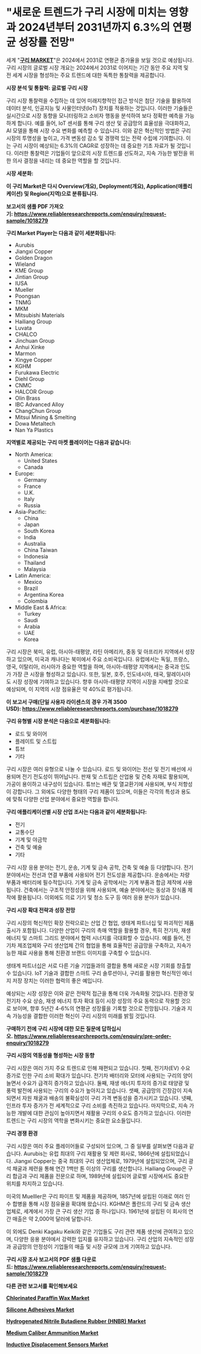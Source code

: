 <p><h1>"새로운 트렌드가 구리 시장에 미치는 영향과 2024년부터 2031년까지 6.3%의 연평균 성장률 전망"</h1></p><p>세계 "<strong><a href="https://www.reliableresearchreports.com/copper-r1018279?utm_campaign=106&utm_medium=8&utm_source=Github&utm_content=ia&utm_term=26122024&utm_id=copper">구리 MARKET</a></strong>"은 2024에서 2031로 연평균 증가율을 보일 것으로 예상됩니다. 구리 시장의 글로벌 시장 개요는 2024에서 2031로 이어지는 기간 동안 주요 지역 및 전 세계 시장을 형성하는 주요 트렌드에 대한 독특한 통찰력을 제공합니다.</p>
<p><strong>시장 분석 및 통찰력: 글로벌 구리 시장</strong></p>
<p><p>구리 시장 통찰력을 수집하는 데 있어 미래지향적인 접근 방식은 첨단 기술을 활용하여 데이터 분석, 인공지능 및 사물인터넷(IoT) 장치를 적용하는 것입니다. 이러한 기술들은 실시간으로 시장 동향을 모니터링하고 소비자 행동을 분석하여 보다 정확한 예측을 가능하게 합니다. 예를 들어, IoT 센서를 통해 구리 생산 및 공급망의 효율성을 극대화하고, AI 모델을 통해 시장 수요 변화를 예측할 수 있습니다. 이와 같은 혁신적인 방법은 구리 시장의 투명성을 높이고, 가격 변동성 감소 및 경쟁력 있는 전략 수립에 기여합니다. 이는 구리 시장이 예상되는 6.3%의 CAGR로 성장하는 데 중요한 기초 자료가 될 것입니다. 이러한 통찰력은 기업들이 앞으로의 시장 트렌드를 선도하고, 지속 가능한 발전을 위한 의사 결정을 내리는 데 중요한 역할을 할 것입니다.</p><a href="%7CAUTHORITHY_DOMAIN_URL%7C?utm_campaign=106&utm_medium=8&utm_source=Github&utm_content=ia&utm_term=26122024&utm_id=copper"></a></p>
<p><strong>시장 세분화:</strong></p>
<p><strong>이 구리 Market은 다시 Overview(개요), Deployment(개요), Application(애플리케이션) 및 Region(지역)으로 분류됩니다.</strong></p>
<p><strong>보고서의 샘플 PDF 가져오기:&nbsp;<a href="https://www.reliableresearchreports.com/enquiry/request-sample/1018279?utm_campaign=106&utm_medium=8&utm_source=Github&utm_content=ia&utm_term=26122024&utm_id=copper">https://www.reliableresearchreports.com/enquiry/request-sample/1018279</a></strong><strong></strong></p>
<p><strong>구리 Market Player는 다음과 같이 세분화됩니다:</strong></p>
<p><ul><li>Aurubis</li><li>Jiangxi Copper</li><li>Golden Dragon</li><li>Wieland</li><li>KME Group</li><li>Jintian Group</li><li>IUSA</li><li>Mueller</li><li>Poongsan</li><li>TNMG</li><li>MKM</li><li>Mitsubishi Materials</li><li>Hailiang Group</li><li>Luvata</li><li>CHALCO</li><li>Jinchuan Group</li><li>Anhui Xinke</li><li>Marmon</li><li>Xingye Copper</li><li>KGHM</li><li>Furukawa Electric</li><li>Diehl Group</li><li>CNMC</li><li>HALCOR Group</li><li>Olin Brass</li><li>IBC Advanced Alloy</li><li>ChangChun Group</li><li>Mitsui Mining & Smelting</li><li>Dowa Metaltech</li><li>Nan Ya Plastics</li></ul></p>
<p><strong>지역별로 제공되는 구리 마켓 플레이어는 다음과 같습니다:</strong></p>
<p><ul>
    <li>
        North America:
        <ul>
            <li>United States</li>
            <li>Canada</li>
        </ul>
    </li>
    <li>
        Europe:
        <ul>
            <li>Germany</li>
            <li>France</li>
            <li>U.K.</li>
            <li>Italy</li>
            <li>Russia</li>
        </ul>
    </li>
    <li>
        Asia-Pacific:
        <ul>
            <li>China</li>
            <li>Japan</li>
            <li>South Korea</li>
            <li>India</li>
            <li>Australia</li>
            <li>China Taiwan</li>
            <li>Indonesia</li>
            <li>Thailand</li>
            <li>Malaysia</li>
        </ul>
    </li>
    <li>
        Latin America:
        <ul>
            <li>Mexico</li>
            <li>Brazil</li>
            <li>Argentina Korea</li>
            <li>Colombia</li>
        </ul>
    </li>
    <li>
        Middle East & Africa:
        <ul>
            <li>Turkey</li>
            <li>Saudi</li>
            <li>Arabia</li>
            <li>UAE</li>
            <li>Korea</li>
        </ul>
    </li>
    </ul></p>
<p><p>구리 시장은 북미, 유럽, 아시아-태평양, 라틴 아메리카, 중동 및 아프리카 지역에서 성장하고 있으며, 미국과 캐나다는 북미에서 주요 소비국입니다. 유럽에서는 독일, 프랑스, 영국, 이탈리아, 러시아가 중요한 역할을 하며, 아시아-태평양 지역에서는 중국과 인도가 가장 큰 시장을 형성하고 있습니다. 또한, 일본, 호주, 인도네시아, 태국, 말레이시아도 시장 성장에 기여하고 있습니다. 향후 아시아-태평양 지역이 시장을 지배할 것으로 예상되며, 이 지역의 시장 점유율은 약 40%로 평가됩니다.</p></p>
<p><strong>이 보고서 구매(단일 사용자 라이센스의 경우 가격 3500 USD):&nbsp;<a href="https://www.reliableresearchreports.com/purchase/1018279?utm_campaign=106&utm_medium=8&utm_source=Github&utm_content=ia&utm_term=26122024&utm_id=copper">https://www.reliableresearchreports.com/purchase/1018279</a></strong></p>
<p><strong>구리 유형별 시장 분석은 다음으로 세분화됩니다:</strong></p>
<p><ul><li>로드 및 와이어</li><li>플레이트 및 스트립</li><li>튜브</li><li>기타</li></ul></p>
<p><p>구리 시장은 여러 유형으로 나눌 수 있습니다. 로드 및 와이어는 전선 및 전기 배선에 사용되며 전기 전도성이 뛰어납니다. 판재 및 스트립은 산업용 및 건축 자재로 활용되며, 가공이 용이하고 내구성이 있습니다. 튜브는 배관 및 열교환기에 사용되며, 부식 저항성이 강합니다. 그 외에도 다양한 형태의 구리 제품이 있으며, 이들은 각각의 특성과 용도에 맞춰 다양한 산업 분야에서 중요한 역할을 합니다.</p></p>
<p><strong>구리 애플리케이션별 시장 산업 조사는 다음과 같이 세분화됩니다:</strong></p>
<p><ul><li>전기</li><li>교통수단</li><li>기계 및 야금학</li><li>건축 및 예술</li><li>기타</li></ul></p>
<p><p>구리 시장 응용 분야는 전기, 운송, 기계 및 금속 공학, 건축 및 예술 등 다양합니다. 전기 분야에서는 전선과 연결 부품에 사용되어 전기 전도성을 제공합니다. 운송에서는 차량 부품과 배터리에 필수적입니다. 기계 및 금속 공학에서는 기계 부품과 합금 제작에 사용됩니다. 건축에서는 구조적 안정성을 위해 사용되며, 예술 분야에서는 동상과 장식품 제작에 활용됩니다. 이외에도 의료 기기 및 청소 도구 등 여러 응용 분야가 있습니다.</p></p>
<p><strong>구리 시장 확대 전략과 성장 전망</strong></p>
<p><p>구리 시장의 혁신적인 확장 전략으로는 산업 간 협업, 생태계 파트너십 및 파괴적인 제품 출시가 포함됩니다. 다양한 산업이 구리의 촉매 역할을 활용할 경우, 특히 전기차, 재생 에너지 및 스마트 그리드 분야에서 협력 시너지를 극대화할 수 있습니다. 예를 들어, 전기차 제조업체와 구리 생산업체 간의 협업을 통해 효율적인 공급망을 구축하고, 지속가능한 재료 사용을 통해 친환경 브랜드 이미지를 구축할 수 있습니다.</p><p>생태계 파트너십은 서로 다른 기술 기업들과의 결합을 통해 새로운 시장 기회를 창출할 수 있습니다. IoT 기술과 결합한 스마트 구리 솔루션이나, 구리를 활용한 혁신적인 에너지 저장 장치는 이러한 협력의 좋은 예입니다. </p><p>예상되는 시장 성장은 이와 같은 전략적 접근을 통해 더욱 가속화될 것입니다. 친환경 및 전기차 수요 상승, 재생 에너지 투자 확대 등이 시장 성장의 주요 동력으로 작용할 것으로 보이며, 향후 5년간 4-6%의 연평균 성장률을 기록할 것으로 전망됩니다. 기술과 지속 가능성을 결합한 이러한 혁신이 구리 시장의 미래를 밝힐 것입니다.</p></p>
<p><strong>구매하기 전에 구리 시장에 대한 모든 질문에 답하십시오.&nbsp;<a href="https://www.reliableresearchreports.com/enquiry/pre-order-enquiry/1018279?utm_campaign=106&utm_medium=8&utm_source=Github&utm_content=ia&utm_term=26122024&utm_id=copper">https://www.reliableresearchreports.com/enquiry/pre-order-enquiry/1018279</a></strong><strong></strong></p>
<p><strong>구리 시장의 역동성을 형성하는 시장 동향</strong></p>
<p><p>구리 시장은 여러 가지 주요 트렌드로 인해 재편되고 있습니다. 첫째, 전기차(EV) 수요 증가로 인한 구리 소비 확대가 있습니다. 전기차 배터리와 모터에 사용되는 구리의 양이 늘면서 수요가 급격히 증가하고 있습니다. 둘째, 재생 에너지 투자의 증가로 태양광 및 풍력 발전에 사용되는 구리의 수요가 높아지고 있습니다. 셋째, 공급망의 긴장감이 지속되면서 자원 채굴과 배송의 불확실성이 구리 가격 변동성을 증가시키고 있습니다. 넷째, 인프라 투자 증가가 전 세계적으로 구리 소비를 촉진하고 있습니다. 마지막으로, 지속 가능한 개발에 대한 관심이 높아지면서 재활용 구리의 수요도 증가하고 있습니다. 이러한 트렌드는 구리 시장의 역학을 변화시키는 중요한 요소들입니다.</p></p>
<p><strong>구리 경쟁 환경</strong></p>
<p><p>구리 시장은 여러 주요 플레이어들로 구성되어 있으며, 그 중 일부를 살펴보면 다음과 같습니다. Aurubis는 유럽 최대의 구리 재활용 및 제련 회사로, 1866년에 설립되었습니다. Jiangxi Copper는 중국 최대의 구리 생산업체로, 1979년에 설립되었으며, 구리 광석 채굴과 제련을 통해 연간 1백만 톤 이상의 구리를 생산합니다. Hailiang Group은 구리 합금과 구리 제품을 전문으로 하며, 1989년에 설립되어 글로벌 시장에서도 중요한 위치를 차지하고 있습니다.</p><p>미국의 Muelller은 구리 파이프 및 제품을 제공하며, 1857년에 설립된 이래로 여러 인수 합병을 통해 시장 점유율을 확대해 왔습니다. KGHM은 폴란드의 구리 및 금속 생산 업체로, 세계에서 가장 큰 구리 생산 기업 중 하나입니다. 1961년에 설립된 이 회사의 연간 매출은 약 2,000억 달러에 달합니다.</p><p>이 외에도 Denki Kagaku Keiki와 같은 기업들도 구리 관련 제품 생산에 관여하고 있으며, 다양한 응용 분야에서 강력한 입지를 유지하고 있습니다. 구리 산업의 지속적인 성장과 공급망의 안정성이 기업들의 매출 및 시장 규모에 크게 기여하고 있습니다.</p></p>
<p><strong>구리 시장 조사 보고서의 PDF 샘플 다운로드:&nbsp;<a href="https://www.reliableresearchreports.com/enquiry/request-sample/1018279?utm_campaign=106&utm_medium=8&utm_source=Github&utm_content=ia&utm_term=26122024&utm_id=copper">https://www.reliableresearchreports.com/enquiry/request-sample/1018279</a></strong></p>
<p><strong></strong></p>
<p><strong></strong></p>
<p><strong></strong></p>
<p><strong></strong></p>
<p><strong>다른 관련 보고서를 확인해보세요</strong></p>
<p><strong><p><a href="https://github.com/abbislposival/Market-Research-Report-List-1/blob/main/chlorinated-paraffin-wax-market.md?utm_campaign=106&utm_medium=8&utm_source=Github&utm_content=ia&utm_term=26122024&utm_id=copper">Chlorinated Paraffin Wax Market</a></p><p><a href="https://www.linkedin.com/pulse/silicone-adhesives-market-size-cagr-112-forecast-highlighting-4k2ef?utm_campaign=106&utm_medium=8&utm_source=Github&utm_content=ia&utm_term=26122024&utm_id=copper">Silicone Adhesives Market</a></p><p><a href="https://github.com/DixieGrimes/Market-Research-Report-List-1/blob/main/hydrogenated-nitrile-butadiene-rubber-hnbr-market.md?utm_campaign=106&utm_medium=8&utm_source=Github&utm_content=ia&utm_term=26122024&utm_id=copper">Hydrogenated Nitrile Butadiene Rubber (HNBR) Market</a></p><p><a href="https://www.linkedin.com/pulse/medium-caliber-ammunition-market-innovations-trends-comprehensive-yjwjf?utm_campaign=106&utm_medium=8&utm_source=Github&utm_content=ia&utm_term=26122024&utm_id=copper">Medium Caliber Ammunition Market</a></p><p><a href="https://www.linkedin.com/pulse/inductive-displacement-sensors-market-analysis-highlights-qajwf?utm_campaign=106&utm_medium=8&utm_source=Github&utm_content=ia&utm_term=26122024&utm_id=copper">Inductive Displacement Sensors Market</a></p></strong></p>